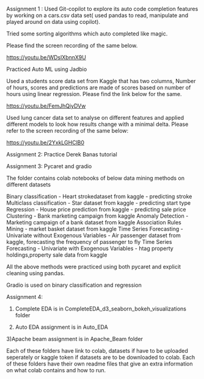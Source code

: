 Assignment 1 :
Used Git-copilot to explore its auto code completion features by working on a cars.csv data set( used pandas to read, manipulate and played around on data using copilot).

Tried some sorting algorithms which auto completed like magic.

Please find the screen recording of the same below.

https://youtu.be/WDslXbnnX9U


Practiced Auto ML using Jadbio

Used a students score data set from Kaggle that has two columns, Number of hours, scores and predictions are made of scores based on number of hours using linear regression. Please find the link below for the same.

https://youtu.be/FemJhQiyDVw

Used lung cancer data set to analyse on different features and applied different models to look how results change with a minimal delta. Please refer to the screen recording of the same below:

https://youtu.be/2YxkLGHClB0

Assignment 2: 
Practice Derek Banas tutorial


Assignment 3: Pycaret and gradio

The folder contains colab notebooks of below data mining methods on different datasets

Binary classification - Heart strokedataset from kaggle - predicting stroke Multiclass classification - Star dataset from kaggle - predicting start type Regression - House price prediction from kaggle - predicting sale price Clustering - Bank marketing campaign from kaggle Anomaly Detection - Marketing campaign of a bank dataset from kaggle Association Rules Mining - market basket dataset from kaggle Time Series Forecasting - Univariate without Exogenous Variables - Air passenger dataset from kaggle, forecasting the frequency of passenger to fly Time Series Forecasting - Univariate with Exogenous Variables - htag property holdings,property sale data from kaggle

All the above methods were practiced using both pycaret and explicit cleaning using pandas.

Gradio is used on binary classification and regression


Assignment 4:

1) Complete EDA is in CompleteEDA_d3_seaborn_bokeh_visualizations folder

2) Auto EDA assignment is in Auto_EDA

3)Apache beam assignment is in Apache_Beam folder

Each of these folders have link to colab, datasets if have to be uploaded seperately or kaggle token if datasets are to be downloaded to colab.
Each of these folders have their own readme files that give an extra information on what colab contains and how to run.
